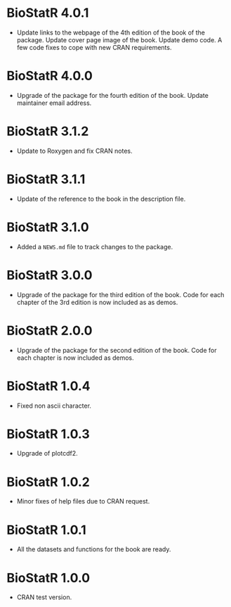 # BioStatR 4.0.1

* Update links to the webpage of the 4th edition of the book of the package. Update cover page image of the book. Update demo code. A few code fixes to cope with new CRAN requirements.

# BioStatR 4.0.0

* Upgrade of the package for the fourth edition of the book. Update maintainer email address.

# BioStatR 3.1.2

* Update to Roxygen and fix CRAN notes.

# BioStatR 3.1.1

* Update of the reference to the book in the description file.

# BioStatR 3.1.0

* Added a `NEWS.md` file to track changes to the package.

# BioStatR 3.0.0

* Upgrade of the package for the third edition of the book. Code for each chapter of the 3rd edition is now included as as demos.

# BioStatR 2.0.0

* Upgrade of the package for the second edition of the book. Code for each chapter is now included as demos.

# BioStatR 1.0.4

* Fixed non ascii character.

# BioStatR 1.0.3

* Upgrade of plotcdf2.

# BioStatR 1.0.2

* Minor fixes of help files due to CRAN request.

# BioStatR 1.0.1

* All the datasets and functions for the book are ready.

# BioStatR 1.0.0

* CRAN test version.
